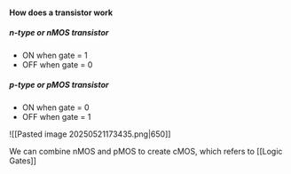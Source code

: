 #### How does a transistor work

##### n-type or nMOS transistor

- ON when gate = 1
- OFF when gate = 0

##### p-type or pMOS transistor

 - ON when gate = 0
 - OFF when gate = 1

![[Pasted image 20250521173435.png|650]]

We can combine nMOS and pMOS to create cMOS, which refers to [[Logic Gates]]